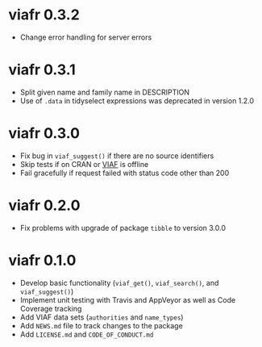 # viafr 0.3.2

* Change error handling for server errors


# viafr 0.3.1

* Split given name and family name in DESCRIPTION
* Use of `.data` in tidyselect expressions was deprecated in version 1.2.0


# viafr 0.3.0

* Fix bug in `viaf_suggest()` if there are no source identifiers
* Skip tests if on CRAN or [VIAF](https://www.viaf.org/) is offline
* Fail gracefully if request failed with status code other than 200


# viafr 0.2.0

* Fix problems with upgrade of package `tibble` to version 3.0.0


# viafr 0.1.0

* Develop basic functionality (`viaf_get()`, `viaf_search()`, and `viaf_suggest()`)
* Implement unit testing with Travis and AppVeyor as well as Code Coverage tracking
* Add VIAF data sets (`authorities` and `name_types`)
* Add `NEWS.md` file to track changes to the package
* Add `LICENSE.md` and `CODE_OF_CONDUCT.md`
